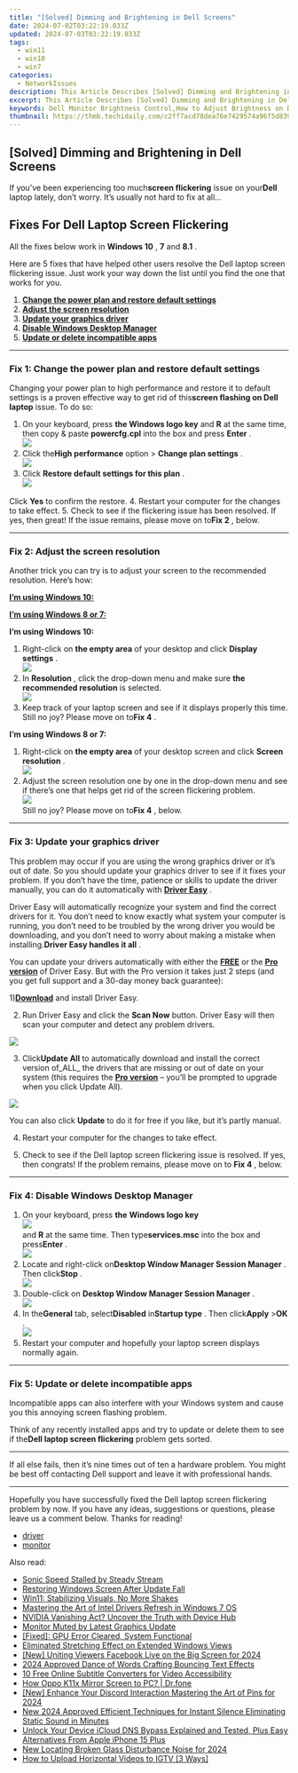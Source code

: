 ```yaml
---
title: "[Solved] Dimming and Brightening in Dell Screens"
date: 2024-07-02T03:22:19.033Z
updated: 2024-07-03T03:22:19.033Z
tags:
  - win11
  - win10
  - win7
categories:
  - NetworkIssues
description: This Article Describes [Solved] Dimming and Brightening in Dell Screens
excerpt: This Article Describes [Solved] Dimming and Brightening in Dell Screens
keywords: Dell Monitor Brightness Control,How to Adjust Brightness on Dell Screens,Dell Monitor Dimming Settings,Optimizing Dell Screen Brightness,Dell Display Adjustment Tips,Solving Brightness Issues in Dell Screens,Dell Screen Calibration for Brighter Viewing
thumbnail: https://thmb.techidaily.com/c2ff7acd78dea76e7429574a96f5d83925797a8b18bf953373ef1ee065acd190.jpg
---
```


## [Solved] Dimming and Brightening in Dell Screens

 If you’ve been experiencing too much**screen flickering** issue on your**Dell** laptop lately, don’t worry. It’s usually not hard to fix at all…

## Fixes For Dell Laptop Screen Flickering

All the fixes below work in **Windows 10** ,   **7**  and **8.1** .

Here are 5 fixes that have helped other users resolve the Dell laptop screen flickering issue. Just work your way down the list until you find the one that works for you.

1. [**Change the power plan and restore default settings**](#F1)
2. [**Adjust the screen resolution**](#F2)
3. [**Update your graphics driver**](#F3)
4. [**Disable Windows Desktop Manager**](#F4)
5. [**Update or delete incompatible apps**](#F5)

---

### Fix 1: Change the power plan and restore default settings

 Changing your power plan to high performance and restore it to default settings is a proven effective way to get rid of this**screen flashing on Dell laptop** issue. To do so:

1. On your keyboard, press **the Windows logo key** and **R**  at the same time, then copy & paste **powercfg.cpl**  into the box and press **Enter**  .  
![](https://images.drivereasy.com/wp-content/uploads/2018/07/img_5b4c4e6c91572.png)
2. Click the**High performance** option > **Change plan settings** .  
![](https://images.drivereasy.com/wp-content/uploads/2018/08/img_5b7a803558e52.jpg)
3. Click **Restore default settings for this plan** .  
![](https://images.drivereasy.com/wp-content/uploads/2018/08/img_5b740b5511476.jpg)  

 Click **Yes**   to confirm the restore.
4. Restart your computer for the changes to take effect.
5. Check to see if the flickering issue has been resolved. If yes, then great! If the issue remains, please move on to**Fix 2** , below.

---

### Fix 2: Adjust the screen resolution

 Another trick you can try is to adjust your screen to the recommended resolution. Here’s how:

[**I’m using Windows 10:**](#W10)

[**I’m using Windows 8 or 7:**](#W87)

 **I’m using Windows 10:**

1. Right-click on **the empty area**   of your desktop and click **Display settings** .  
![](https://images.drivereasy.com/wp-content/uploads/2018/07/img_5b4c67b31715b.jpg)
2. In **Resolution** , click the drop-down menu and make sure **the recommended resolution**   is selected.  
![](https://images.drivereasy.com/wp-content/uploads/2018/07/img_5b4c683faa667.jpg)
3. Keep track of your laptop screen and see if it displays properly this time. Still no joy? Please move on to**Fix 4** .

 **I’m using Windows 8 or 7:**

1. Right-click on **the empty area**   of your desktop screen and click **Screen resolution** .  
![](https://images.drivereasy.com/wp-content/uploads/2018/07/img_5b5ed6d79ee72.jpg)
2. Adjust the screen resolution one by one in the drop-down menu and see if there’s one that helps get rid of the screen flickering problem.  
![](https://images.drivereasy.com/wp-content/uploads/2018/08/img_5b72884ff0e75.jpg)  
 Still no joy? Please move on to**Fix 4** , below.

---

### Fix 3: Update your graphics driver

 This problem may occur if you are using the wrong graphics driver or it’s out of date. So you should update your graphics driver to see if it fixes your problem. If you don’t have the time, patience or skills to update the driver manually, you can do it automatically with [**Driver Easy**](https://tools.techidaily.com/drivereasy/download/) .

 Driver Easy will automatically recognize your system and find the correct drivers for it. You don’t need to know exactly what system your computer is running, you don’t need to be troubled by the wrong driver you would be downloading, and you don’t need to worry about making a mistake when installing.**Driver Easy handles it all** .

 You can update your drivers automatically with either the [**FREE**](https://tools.techidaily.com/drivereasy/download/) or the [**Pro version**](https://tools.techidaily.com/drivereasy/download/) of Driver Easy. But with the Pro version it takes just 2 steps (and you get full support and a 30-day money back guarantee):

 1)[**Download**](https://tools.techidaily.com/drivereasy/download/) and install Driver Easy.

 2) Run Driver Easy and click the **Scan Now** button. Driver Easy will then scan your computer and detect any problem drivers.

![](https://images.drivereasy.com/wp-content/uploads/2018/07/img_5b46ffcde1143.jpg)

 3) Click**Update All** to automatically download and install the correct version of_ALL_ the drivers that are missing or out of date on your system (this requires the [**Pro version**](https://tools.techidaily.com/drivereasy/download/) – you’ll be prompted to upgrade when you click Update All).

![](https://images.drivereasy.com/wp-content/uploads/2018/07/img_5b594e371b13c.jpg)

 You can also click **Update** to do it for free if you like, but it’s partly manual.

4) Restart your computer for the changes to take effect.

5) Check to see if the Dell laptop screen flickering issue is resolved. If yes, then congrats! If the problem remains, please move on to **Fix 4** , below.

---

### Fix 4: Disable Windows Desktop Manager

1. On your keyboard, press **the**    **Windows logo key**  
**![](https://images.drivereasy.com/wp-content/uploads/2018/04/img_5ae0331bc08e4.png)**  
 and **R**  at the same time. Then type**services.msc** into the box and press**Enter** .  
![](https://images.drivereasy.com/wp-content/uploads/2018/08/img_5b7a8a691fe0c.png)
2. Locate and right-click on**Desktop Window Manager Session Manager** . Then click**Stop** .  
![](https://images.drivereasy.com/wp-content/uploads/2018/08/img_5b7a8a0a13442.jpg)
3. Double-click on **Desktop Window Manager Session Manager** .  
![](https://images.drivereasy.com/wp-content/uploads/2018/08/img_5b7a8b9fbc86c.jpg)
4. In the**General** tab, select**Disabled** in**Startup type** . Then click**Apply** \>**OK** .  
![](https://images.drivereasy.com/wp-content/uploads/2018/08/img_5b7a8b219f705.jpg)
5. Restart your computer and hopefully your laptop screen displays normally again.

---

### Fix 5: Update or delete incompatible apps

 Incompatible apps can also interfere with your Windows system and cause you this annoying screen flashing problem.

 Think of any recently installed apps and try to update or delete them to see if the**Dell laptop screen flickering** problem gets sorted.

---

 If all else fails, then it’s nine times out of ten a hardware problem. You might be best off contacting Dell support and leave it with professional hands.

---

 Hopefully you have successfully fixed the Dell laptop screen flickering problem by now. If you have any ideas, suggestions or questions, please leave us a comment below. Thanks for reading!

* [driver](https://tools.techidaily.com/drivereasy/download/)
* [monitor](https://tools.techidaily.com/drivereasy/download/)

<ins class="adsbygoogle"
     style="display:block"
     data-ad-format="autorelaxed"
     data-ad-client="ca-pub-7571918770474297"
     data-ad-slot="1223367746"></ins>



<ins class="adsbygoogle"
     style="display:block"
     data-ad-client="ca-pub-7571918770474297"
     data-ad-slot="8358498916"
     data-ad-format="auto"
     data-full-width-responsive="true"></ins>

<span class="atpl-alsoreadstyle">Also read:</span>
<div><ul>
<li><a href="https://network-issues.techidaily.com/sonic-speed-stalled-by-steady-stream/"><u>Sonic Speed Stalled by Steady Stream</u></a></li>
<li><a href="https://network-issues.techidaily.com/restoring-windows-screen-after-update-fall/"><u>Restoring Windows Screen After Update Fall</u></a></li>
<li><a href="https://network-issues.techidaily.com/win11-stabilizing-visuals-no-more-shakes/"><u>Win11: Stabilizing Visuals, No More Shakes</u></a></li>
<li><a href="https://network-issues.techidaily.com/mastering-the-art-of-intel-drivers-refresh-in-windows-7-os/"><u>Mastering the Art of Intel Drivers Refresh in Windows 7 OS</u></a></li>
<li><a href="https://network-issues.techidaily.com/nvidia-vanishing-act-uncover-the-truth-with-device-hub/"><u>NVIDIA Vanishing Act? Uncover the Truth with Device Hub</u></a></li>
<li><a href="https://network-issues.techidaily.com/monitor-muted-by-latest-graphics-update/"><u>Monitor Muted by Latest Graphics Update</u></a></li>
<li><a href="https://network-issues.techidaily.com/fixed-gpu-error-cleared-system-functional/"><u>[Fixed]: GPU Error Cleared, System Functional</u></a></li>
<li><a href="https://network-issues.techidaily.com/eliminated-stretching-effect-on-extended-windows-views/"><u>Eliminated Stretching Effect on Extended Windows Views</u></a></li>
<li><a href="https://facebook-video-recording.techidaily.com/new-uniting-viewers-facebook-live-on-the-big-screen-for-2024/"><u>[New] Uniting Viewers  Facebook Live on the Big Screen for 2024</u></a></li>
<li><a href="https://youtube-videos.techidaily.com/2024-approved-dance-of-words-crafting-bouncing-text-effects/"><u>2024 Approved  Dance of Words  Crafting Bouncing Text Effects</u></a></li>
<li><a href="https://ai-vdieo-software.techidaily.com/10-free-online-subtitle-converters-for-video-accessibility/"><u>10 Free Online Subtitle Converters for Video Accessibility</u></a></li>
<li><a href="https://screen-mirror.techidaily.com/how-oppo-k11x-mirror-screen-to-pc-drfone-by-drfone-android/"><u>How Oppo K11x Mirror Screen to PC? | Dr.fone</u></a></li>
<li><a href="https://discord-videos.techidaily.com/new-enhance-your-discord-interaction-mastering-the-art-of-pins-for-2024/"><u>[New] Enhance Your Discord Interaction  Mastering the Art of Pins for 2024</u></a></li>
<li><a href="https://audio-shaping.techidaily.com/new-2024-approved-efficient-techniques-for-instant-silence-eliminating-static-sound-in-minutes/"><u>New 2024 Approved Efficient Techniques for Instant Silence Eliminating Static Sound in Minutes</u></a></li>
<li><a href="https://activate-lock.techidaily.com/unlock-your-device-icloud-dns-bypass-explained-and-tested-plus-easy-alternatives-from-apple-iphone-15-plus-by-drfone-ios/"><u>Unlock Your Device iCloud DNS Bypass Explained and Tested, Plus Easy Alternatives From Apple iPhone 15 Plus</u></a></li>
<li><a href="https://voice-adjusting.techidaily.com/new-locating-broken-glass-disturbance-noise-for-2024/"><u>New Locating Broken Glass Disturbance Noise for 2024</u></a></li>
<li><a href="https://instagram-videos.techidaily.com/how-to-upload-horizontal-videos-to-igtv-3-ways/"><u>How to Upload Horizontal Videos to IGTV [3 Ways]</u></a></li>
</ul></div>

